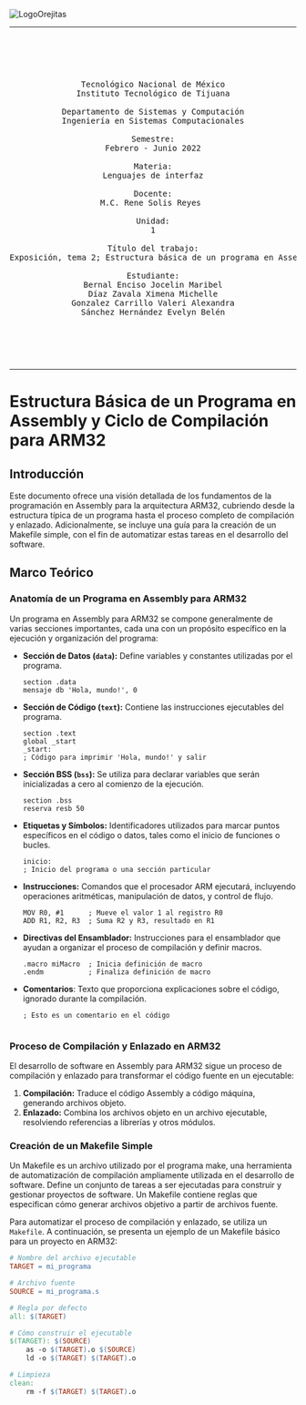 
<!---
   Para comentarios usar este bloque para documentar pendientes, secuencias, etc.
--->


![LogoOrejitas](https://github.com/tectijuana/24b3expot2arm32-orejitas-chismosas/assets/105814833/de2e6f64-3188-447f-b597-796ba6ceefb5)

------

<pre>

	<p align=center>

Tecnológico Nacional de México
Instituto Tecnológico de Tijuana

Departamento de Sistemas y Computación
Ingeniería en Sistemas Computacionales

Semestre:
Febrero - Junio 2022

Materia:
Lenguajes de interfaz

Docente:
M.C. Rene Solis Reyes 

Unidad:
1

Título del trabajo:
Exposición, tema 2; Estructura básica de un programa en Assembly y ciclo de compilación

Estudiante:
Bernal Enciso Jocelin Maribel
Díaz Zavala Ximena Michelle
Gonzalez Carrillo Valeri Alexandra
Sánchez Hernández Evelyn Belén

	</p>

</pre>
------

# Estructura Básica de un Programa en Assembly y Ciclo de Compilación para ARM32

## Introducción

Este documento ofrece una visión detallada de los fundamentos de la programación en Assembly para la arquitectura ARM32, cubriendo desde la estructura típica de un programa hasta el proceso completo de compilación y enlazado. Adicionalmente, se incluye una guía para la creación de un Makefile simple, con el fin de automatizar estas tareas en el desarrollo del software.

## Marco Teórico

### Anatomía de un Programa en Assembly para ARM32

Un programa en Assembly para ARM32 se compone generalmente de varias secciones importantes, cada una con un propósito específico en la ejecución y organización del programa:

- **Sección de Datos (`data`):** Define variables y constantes utilizadas por el programa.
  ```assembly
  section .data
  mensaje db 'Hola, mundo!', 0
  
- **Sección de Código (`text`):** Contiene las instrucciones ejecutables del programa.
  ```assembly
  section .text
  global _start
  _start:
  ; Código para imprimir 'Hola, mundo!' y salir
  
- **Sección BSS (`bss`):** Se utiliza para declarar variables que serán inicializadas a cero al comienzo de la ejecución.
  ```assembly
  section .bss
  reserva resb 50

- **Etiquetas y Símbolos:** Identificadores utilizados para marcar puntos específicos en el código o datos, tales como el inicio de funciones o bucles.
  ```assembly
  inicio:
  ; Inicio del programa o una sección particular

- **Instrucciones:** Comandos que el procesador ARM ejecutará, incluyendo operaciones aritméticas, manipulación de datos, y control de flujo.
  ```assembly
  MOV R0, #1      ; Mueve el valor 1 al registro R0
  ADD R1, R2, R3  ; Suma R2 y R3, resultado en R1

- **Directivas del Ensamblador:** Instrucciones para el ensamblador que ayudan a organizar el proceso de compilación y definir macros.
  ```assembly
  .macro miMacro  ; Inicia definición de macro
  .endm           ; Finaliza definición de macro

- **Comentarios**: Texto que proporciona explicaciones sobre el código, ignorado durante la compilación.
  ```assembly
  ; Esto es un comentario en el código


### Proceso de Compilación y Enlazado en ARM32

El desarrollo de software en Assembly para ARM32 sigue un proceso de compilación y enlazado para transformar el código fuente en un ejecutable:

1. **Compilación:** Traduce el código Assembly a código máquina, generando archivos objeto.
2. **Enlazado:** Combina los archivos objeto en un archivo ejecutable, resolviendo referencias a librerías y otros módulos.

### Creación de un Makefile Simple
Un Makefile es un archivo utilizado por el programa make, una herramienta de automatización de compilación ampliamente utilizada en el desarrollo de software. Define un conjunto de tareas a ser ejecutadas para construir y gestionar proyectos de software. Un Makefile contiene reglas que especifican cómo generar archivos objetivo a partir de archivos fuente. 

Para automatizar el proceso de compilación y enlazado, se utiliza un `Makefile`. A continuación, se presenta un ejemplo de un Makefile básico para un proyecto en ARM32:

```makefile
# Nombre del archivo ejecutable
TARGET = mi_programa

# Archivo fuente
SOURCE = mi_programa.s

# Regla por defecto
all: $(TARGET)

# Cómo construir el ejecutable
$(TARGET): $(SOURCE)
    as -o $(TARGET).o $(SOURCE)
    ld -o $(TARGET) $(TARGET).o

# Limpieza
clean:
    rm -f $(TARGET) $(TARGET).o


